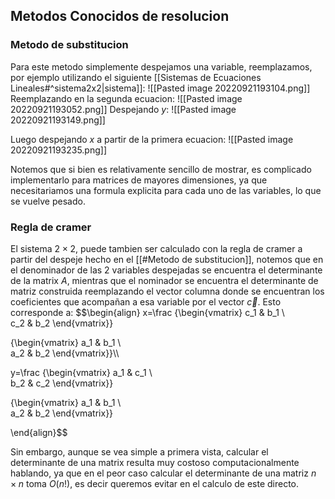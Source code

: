 ## Metodos Conocidos de resolucion



### Metodo de substitucion
Para este metodo simplemente despejamos una variable, reemplazamos, por ejemplo utilizando el siguiente [[Sistemas de Ecuaciones Lineales#^sistema2x2|sistema]]:
![[Pasted image 20220921193104.png]]
Reemplazando en la segunda ecuacion:
![[Pasted image 20220921193052.png]]
Despejando $y$:
![[Pasted image 20220921193149.png]]

Luego despejando $x$ a partir de la primera ecuacion:
![[Pasted image 20220921193235.png]]

Notemos que si bien es relativamente sencillo de mostrar, es complicado implementarlo para matrices de mayores dimensiones, ya que necesitariamos una formula explicita para cada uno de las variables, lo que se vuelve pesado.

### Regla de cramer

El sistema $2 \times 2$, puede tambien ser calculado con la regla de cramer a partir del despeje hecho en el [[#Metodo de substitucion]], notemos que en el denominador de las 2 variables despejadas se encuentra el determinante de la matrix $A$, mientras que el nominador se encuentra el determinante de matriz construida reemplazando el vector columna donde se encuentran los coeficientes que acompañan a esa variable por el vector $\vec{c}$. Esto corresponde a: $$\begin{align} 
x=\frac
{\begin{vmatrix} c_1 & b_1 \\  
c_2 & b_2 \end{vmatrix}}

{\begin{vmatrix} a_1 & b_1 \\  
a_2 & b_2 \end{vmatrix}}\\\\

y=\frac
{\begin{vmatrix} a_1 & c_1 \\  
b_2 & c_2 \end{vmatrix}}

{\begin{vmatrix} a_1 & b_1 \\  
a_2 & b_2 \end{vmatrix}}

\end{align}$$

Sin embargo, aunque se vea simple a primera vista, calcular el determinante de una matrix resulta muy costoso computacionalmente hablando, ya que en el peor caso calcular el determinante de una matriz $n\times n$ toma $O(n!)$, es decir queremos evitar en el calculo de este directo.
